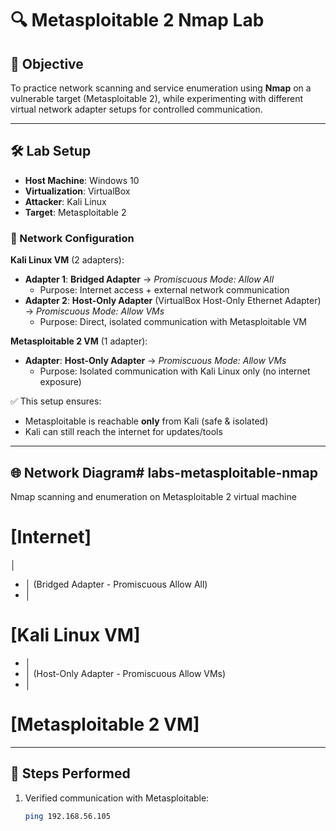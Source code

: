 # 🔍 Metasploitable 2 Nmap Lab

## 📝 Objective
To practice network scanning and service enumeration using **Nmap** on a vulnerable target (Metasploitable 2), while experimenting with different virtual network adapter setups for controlled communication.  

---

## 🛠️ Lab Setup
- **Host Machine**: Windows 10  
- **Virtualization**: VirtualBox  
- **Attacker**: Kali Linux  
- **Target**: Metasploitable 2  

### 🔧 Network Configuration
**Kali Linux VM** (2 adapters):  
- **Adapter 1**: **Bridged Adapter** → *Promiscuous Mode: Allow All*  
  - Purpose: Internet access + external network communication  
- **Adapter 2**: **Host-Only Adapter** (VirtualBox Host-Only Ethernet Adapter) → *Promiscuous Mode: Allow VMs*  
  - Purpose: Direct, isolated communication with Metasploitable VM  

**Metasploitable 2 VM** (1 adapter):  
- **Adapter**: **Host-Only Adapter** → *Promiscuous Mode: Allow VMs*  
  - Purpose: Isolated communication with Kali Linux only (no internet exposure)  

✅ This setup ensures:  
- Metasploitable is reachable **only** from Kali (safe & isolated)  
- Kali can still reach the internet for updates/tools  

---

## 🌐 Network Diagram# labs-metasploitable-nmap
Nmap scanning and enumeration on Metasploitable 2 virtual machine 
# [Internet]
  │
- │ (Bridged Adapter - Promiscuous Allow All)
- │
# [Kali Linux VM]
- │
- │ (Host-Only Adapter - Promiscuous Allow VMs)
- │
# [Metasploitable 2 VM]

---

## 🚀 Steps Performed
1. Verified communication with Metasploitable:  
   ```bash
   ping 192.168.56.105

